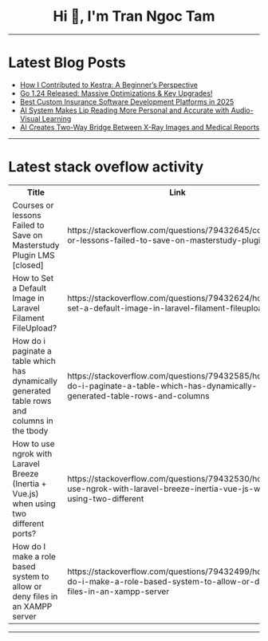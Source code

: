 <h1 align="center">Hi 👋, I'm Tran Ngoc Tam</h1>

---

# Latest Blog Posts 
<!-- BLOG-POST-LIST:START -->
- [How I Contributed to Kestra: A Beginner’s Perspective](https://dev.to/pravesh_sudha_3c2b0c2b5e0/how-i-contributed-to-kestra-a-beginners-perspective-4leo)
- [Go 1.24 Released: Massive Optimizations &amp; Key Upgrades!](https://dev.to/leapcell/go-124-released-massive-optimizations-key-upgrades-1mbn)
- [Best Custom Insurance Software Development Platforms in 2025](https://dev.to/openkoda/best-custom-insurance-software-development-platforms-in-2025-5cpj)
- [AI System Makes Lip Reading More Personal and Accurate with Audio-Visual Learning](https://dev.to/mikeyoung44/ai-system-makes-lip-reading-more-personal-and-accurate-with-audio-visual-learning-4jgn)
- [AI Creates Two-Way Bridge Between X-Ray Images and Medical Reports](https://dev.to/mikeyoung44/ai-creates-two-way-bridge-between-x-ray-images-and-medical-reports-36g7)
<!-- BLOG-POST-LIST:END -->

---

# Latest stack oveflow activity
<table>
  <tr><th>Title</th><th>Link</th></tr>
  <!-- STACKOVERFLOW:START --><tr><td>Courses or lessons Failed to Save on Masterstudy Plugin LMS [closed]</td><td>https://stackoverflow.com/questions/79432645/courses-or-lessons-failed-to-save-on-masterstudy-plugin-lms</td></tr><tr><td>How to Set a Default Image in Laravel Filament FileUpload?</td><td>https://stackoverflow.com/questions/79432624/how-to-set-a-default-image-in-laravel-filament-fileupload</td></tr><tr><td>How do i paginate a table which has dynamically generated table rows and columns in the tbody</td><td>https://stackoverflow.com/questions/79432585/how-do-i-paginate-a-table-which-has-dynamically-generated-table-rows-and-columns</td></tr><tr><td>How to use ngrok with Laravel Breeze &lpar;Inertia + Vue.js&rpar; when using two different ports?</td><td>https://stackoverflow.com/questions/79432530/how-to-use-ngrok-with-laravel-breeze-inertia-vue-js-when-using-two-different</td></tr><tr><td>How do I make a role based system to allow or deny files in an XAMPP server</td><td>https://stackoverflow.com/questions/79432499/how-do-i-make-a-role-based-system-to-allow-or-deny-files-in-an-xampp-server</td></tr><!-- STACKOVERFLOW:END -->
</table>

---


